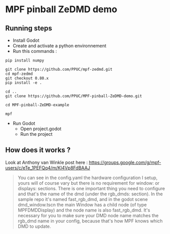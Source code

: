 # MPF pinball ZeDMD demo

## Running steps

- Install Godot
- Create and activate a python environnement
- Run this commands :
```shell
pip install numpy

git clone https://github.com/PPUC/mpf-zedmd.git
cd mpf-zedmd
git checkout 0.80.x
pip install -e .

cd ..
git clone https://github.com/PPUC/MPF-pinball-ZeDMD-demo.git

cd MPF-pinball-ZeDMD-example

mpf

```
- Run Godot
  - Open project.godot
  - Run the project


## How does it works ?
Look at Anthony van Winkle post here : https://groups.google.com/g/mpf-users/c/eTe_1PEFQq4/m/Kl4Vp8FdBAAJ

> You can see in the config.yaml the hardware configuration I setup, yours will of course vary but there is no requirement for window: or displays: sections. There is one important thing you need to configure and that's the name of the dmd (under the rgb_dmds: section). In the sample repo it's named fast_rgb_dmd, and in the godot scene dmd_window.tscn the main Window has a child node (of type MPFDMDDisplay) and the node name is also fast_rgb_dmd. It's necessary for you to make sure your DMD node name matches the rgb_dmd name in your config, because that's how MPF knows which DMD to update. 
